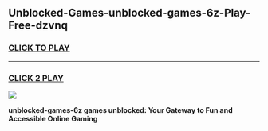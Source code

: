 
## Unblocked-Games-unblocked-games-6z-Play-Free-dzvnq
<h3>
<a href="https://premium76.site?title=unblocked-games-6z&ref=18A1">CLICK TO PLAY</a></h3>
<hr>

<h3>
<a href="https://premium76.site?title=unblocked-games-6z&ref=18A1">CLICK 2 PLAY</a>
  
</h3>

<a href="https://premium76.site?title=unblocked-games-6z&ref=18A1"><img src="https://clearcache.store/games.png"></a>


**unblocked-games-6z games unblocked: Your Gateway to Fun and Accessible Online Gaming**
